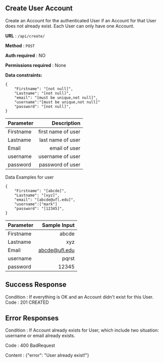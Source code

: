 


## Create User Account

Create an Account for the authenticated User if an Account for that User does not already exist. Each User can only have one Account.

**URL** : ``` /api/create/ ```

**Method** : ``` POST ```

**Auth required** : NO

**Permissions required** : None

**Data constraints:**

```
{
    "Firstname": "[not null]",
    "Lastname": "[not null]",
    "email": "[must be unique,not null]",
    "username":"[must be unique,not null]"
    "password": "[not null]",
}
```
| Parameter      | Description
| :---        |    ----:  
| Firstname      | first name of user      
| Lastname   | last name of user     
| Email      |email of user     
| username   | username of user     
| password      | password of user |

Data Examples for user
```
{
    "Firstname": "[abcde]",
    "Lastname": "[xyz]",
    "email": "[abcde@ufl.edu]",
    "username":["mark"]
    "password": "[12345]",
}
```
| Parameter      | Sample Input 
| :---        |    ----:  
| Firstname      | abcde      
| Lastname   | xyz     
| Email      |abcde@ufl.edu     
| username   | pqrst     
| password      | 12345      
## Success Response

Condition : If everything is OK and an Account didn't exist for this User.
Code : 201 CREATED

## Error Responses
Condition : If Account already exists for User, which include two situation: username or email already exists.

Code : 400 BadRequest

Content : {"error": "User already exist!"}
